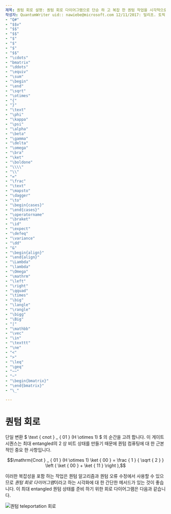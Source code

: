 ```yaml
---
제목: 퀀텀 회로 설명: 퀀텀 회로 다이어그램으로 단순 하 고 복잡 한 퀀텀 작업을 시각적으로 표시 하는 방법을 알아봅니다.
작성자: QuantumWriter uid:: nawiebe@microsoft.com 12/11/2017: 밀리초. 토픽: 문서 번호-loc:
- "Q#"
- "$$v"
- "$$"
- "$$"
- "$"
- "$"
- "$"
- "$$"
- "\cdots"
- "bmatrix"
- "\ddots"
- "\equiv"
- "\sum"
- "\begin"
- "\end"
- "\sqrt"
- "\otimes"
- "{"
- "}"
- "\text"
- "\phi"
- "\kappa"
- "\psi"
- "\alpha"
- "\beta"
- "\gamma"
- "\delta"
- "\omega"
- "\bra"
- "\ket"
- "\boldone"
- "\\\\"
- "\\"
- "="
- "\frac"
- "\text"
- "\mapsto"
- "\dagger"
- "\to"
- "\begin{cases}"
- "\end{cases}"
- "\operatorname"
- "\braket"
- "\id"
- "\expect"
- "\defeq"
- "\variance"
- "\dd"
- "&"
- "\begin{align}"
- "\end{align}"
- "\Lambda"
- "\lambda"
- "\Omega"
- "\mathrm"
- "\left"
- "\right"
- "\qquad"
- "\times"
- "\big"
- "\langle"
- "\rangle"
- "\bigg"
- "\Big"
- "|"
- "\mathbb"
- "\vec"
- "\in"
- "\texttt"
- "\ne"
- "<"
- ">"
- "\leq"
- "\geq"
- "~~"
- "~"
- "\begin{bmatrix}"
- "\end{bmatrix}"
- "\_"

---
```


# <a name="quantum-circuits"></a>퀀텀 회로
단일 변환 $ \text { cnot } _ { 01 } (H \otimes 1) $ 의 순간을 고려 합니다.
이 게이트 시퀀스는 최대 entangled의 2 상 비트 상태를 만들기 때문에 퀀텀 컴퓨팅에 대 한 근본적인 중요 한 사항입니다.

$$\mathrm{Cnot } _ { 01 } (H \otimes 1) \ket { 00 } = \frac { 1 } { \sqrt { 2 } } \left ( \ket { 00 }  +  \ket { 11 } \right ),$$

이러한 복잡성을 포함 하는 작업은 퀀텀 알고리즘과 퀀텀 오류 수정에서 사용할 수 있으므로 *퀀텀 회로 다이어그램*이라고 하는 시각화에 대 한 간단한 메서드가 있는 것이 좋습니다.
이 최대 entangled 퀀텀 상태를 준비 하기 위한 회로 다이어그램은 다음과 같습니다.

<!--- ![](.\media\1.svg) --->
<!--를 쉽게 가운데에 맞출 수 없습니다. 필요한 확장이 있을 수 있습니다.>
![최대 entangled 2 상 비트 상태에 대 한 회로 다이어그램](~/media/1.svg)

## <a name="quantum-circuit-diagram-conventions"></a>퀀텀 회로 다이어그램 규칙
퀀텀 작업의 시각적 언어는 퀀텀 회로를 표현 하는 규칙을 이해 하 고 나면 동등한 행렬을 작성 하는 것 보다 훨씬 더 쉽게 좋게 수 있습니다.
아래에서 이러한 규칙을 검토 합니다.

회로 다이어그램에서 각 실선은 보다 일반적으로는 이상 비트 레지스터를 나타냅니다.
규칙에 따라 맨 위 줄은 이란 비트 레지스터 $ 0이 $ 고 나머지는 순차적으로 레이블이 지정 됩니다. 위의 예제 회로는 두 개의 비트에서 작동 하는 것으로 표시 됩니다.
하나 이상의 이상 비트 레지스터에서 동작 하는 게이트가 상자로 표시 됩니다.
예: 기호

<!--- ![](.\media\2.svg) --->
<!--를 쉽게 가운데에 맞출 수 없습니다. 필요한 확장이 있을 수 있습니다.>
![단일 기능 비트 레지스터에서 작동 하는 Hadamard 작업에 대 한 기호](~/media/2.svg)

는 단일의 비트 레지스터에서 작동 하는 [Hadamard](xref:microsoft.quantum.intrinsic.h) 작업입니다.

퀀텀 게이트는 처음에는 관문을 중심으로 가장 왼쪽의 게이트가 있는 시간순으로 정렬 됩니다.
즉, 퀀텀을 퀀텀 상태를 유지 하는 경우 와이어는 다이어그램의 각 게이트를 통해 퀀텀 상태를 왼쪽에서 오른쪽으로 가져옵니다.
예를 들면 

<!--- ![](.\media\3.svg) --->
<!--를 쉽게 가운데에 맞출 수 없습니다. 필요한 확장이 있을 수 있습니다.>
![왼쪽에서 오른쪽으로 적용 되는 퀀텀 게이트 다이어그램](~/media/3.svg)

는 단일 행렬 $ cba $ 입니다.
행렬 곱셈은 반대 규칙을 따르는 합니다. 가장 오른쪽의 행렬이 먼저 적용 됩니다. 그러나 퀀텀 회로 다이어그램에서 가장 왼쪽의 게이트가 먼저 적용 됩니다.
이러한 차이는 때때로 혼란 스 러 울 수 있으므로 선형 대 수 표기법과 퀀텀 회로 다이어그램 간의 상당한 차이를 확인 하는 것이 중요 합니다.

## <a name="inputs-and-outputs-of-quantum-circuits"></a>퀀텀 회로의 입/출력
지정 된 앞의 모든 예제에는 퀀텀 게이트의 와이어 수와 동일한 수의 와이어 (는)를 퀀텀 게이트에 정확 하 게 입력 했습니다.
처음에는 퀀텀 회로가 일반적으로 입력 하는 것 보다 더 많거나 적을 수 있다는 것이 합리적입니다.
그러나 모든 퀀텀 작업을 저장 하는 것은 단일 작업 이므로 해독 가능 하기 때문에 불가능 합니다.
입력과 동일한 수의 출력을 포함 하지 않은 경우에는 해독 하지 않고 일치 하지 않는 단일 사용자가 아닙니다.
이러한 이유로 회로 다이어그램에 그려진 상자는 종료 하는 것과 정확히 동일한 수의 와이어로 입력 해야 합니다.

다중 기능 비트 회로 다이어그램은 유사한 규칙에 따라 단일 비트를 수행 합니다.
명확 하 게 이해 하는 예로, 2 배 비트 단일 작업 B를 $ $ $ (H S X)로 정의 하 \otimes $ 고 회로를 표현할 수 있습니다.

<!--- ![](.\media\4.svg) --->
<!--를 쉽게 가운데에 맞출 수 없습니다. 필요한 확장이 있을 수 있습니다.>
![두 개의 단일 비트 작업의 회로 다이어그램](~/media/4.svg)

또한 회로를 사용 하는 $ $ 컨텍스트에 따라 2 1-가 비트 레지스터 보다는 단일 2의 비트 레지스터에 대 한 작업으로 B를 볼 수 있습니다. 이러한 추상 회로 다이어그램의 가장 유용한 속성은 기본 게이트로 컴파일하지 않고도 복잡 한 퀀텀 알고리즘을 높은 수준으로 설명할 수 있다는 것입니다.
즉, 알고리즘 내의 각 서브루틴이 작동 하는 방식에 대 한 모든 세부 정보를 이해 하지 않고도 대량 퀀텀 알고리즘에 대 한 데이터 흐름에 대 한 intuition를 가져올 수 있습니다.

## <a name="controlled-gates"></a>제어 된 게이트
Multi-factor bit 퀀텀 회로 다이어그램에 기본 제공 되는 다른 구문은 제어입니다.
(G)로 표시 되는 퀀텀 단일 제어 되는 게이트의 작업 (g $ \Lambda )은 (g) $ $ $ 제품 상태 입력 $ \Lambda (g) ( \alpha \ket { 0 }  +  \beta \ket { 1 } ) \ket { \psi } = \alpha \ket { 0 } \ket { \psi }  +  \beta \ket { 1 } G \ket { \psi } $ 의 다음 예를 살펴보면 이해할 수 있습니다. 즉, 제어 되는 게이트는 컨트롤의 값이 1 인 경우에 $ $ 만가 포함 된 레지스터에 G를 적용 합니다 $ \psi $ $ $ .
일반적으로 회로 다이어그램에서 이와 같이 제어 되는 작업을 설명 합니다.

<!--- ![](.\media\5.svg) --->
<!--를 쉽게 가운데에 맞출 수 없습니다. 필요한 확장이 있을 수 있습니다.>
![단일 제어 게이트 회로 다이어그램](~/media/5.svg)

여기서 검은색 원은 게이트가 제어 되는 퀀텀 비트를 나타내며, 세로는 컨트롤의 값이 1 인 경우 적용 되는 단일를 나타냅니다 $ $ .
$G = X $ 및 g Z의 경우 제어 되는 $ = $ 게이트 버전을 설명 하는 다음과 같은 표기법이 도입 됩니다 (제어 된 X 게이트는 [ $ cnot $ 게이트](xref:microsoft.quantum.intrinsic.cnot)).

<!--- ![](.\media\6.svg) --->
<!--를 쉽게 가운데에 맞출 수 없습니다. 필요한 확장이 있을 수 있습니다.>
![제어 되는 게이트의 특수 사례에 대 한 회로 다이어그램](~/media/6.svg)

Q#작업의 제어 된 버전을 자동으로 생성 하는 메서드를 제공 합니다. 그러면 프로그래머가 이러한 작업을 직접 코딩할 필요가 없습니다. 이에 대 한 예제는 다음과 같습니다.

```qsharp
operation PrepareSuperposition(qubit : Qubit) : Unit
is Ctl { // Auto-generate the controlled specialization of the operation
    H(qubit);
}
```

## <a name="measurement-operator"></a>측정 연산자
회로 다이어그램에서 시각화 하는 나머지 작업은 측정입니다.
측정은 더 많은 비트 레지스터를 사용 하 여 측정 하 고 결과를 기존 정보로 출력 합니다.
측정 연산은 미터 기호로 표시 되 고 항상 (실선으로 표시 됨)에 대 한 입력으로 사용 되며, 이중 줄로 표시 되는 고전적인 정보를 출력 합니다.
특히 이러한 subcircuit는 다음과 같습니다.

<!--- ![](.\media\7.svg) ---->
<!--를 쉽게 가운데에 맞출 수 없습니다. 필요한 확장이 있을 수 있습니다.>
![측정 작업을 나타내는 기호](~/media/7.svg)

Q#이 목적에 대 한 [측정값 연산자](xref:microsoft.quantum.intrinsic.measure) 를 구현 합니다.
자세한 내용은 [측정에](xref:microsoft.quantum.libraries.standard.prelude#measurements) 대 한 섹션을 참조 하세요.

마찬가지로 subcircuit

<!--- ![](.\media\8.svg) --->
<!--를 쉽게 가운데에 맞출 수 없습니다. 필요한 확장이 있을 수 있습니다.>
![제어 된 작업을 나타내는 회로 다이어그램](~/media/8.svg)

일반적으로 제어 되는 게이트를 제공 $ 합니다 $ . 여기서 G는 클래식 컨트롤 비트에 값 1로 조건 화 된 적용 됩니다 $ $ .

## <a name="teleportation-circuit-diagram"></a>Teleportation 회로 다이어그램
퀀텀 teleportation는 이러한 구성 요소를 보여 주는 최상의 퀀텀 알고리즘이 될 것입니다.
해당 하는 [퀀텀 Kata](xref:microsoft.quantum.overview.katas) 퀀텀 teleportation은 되거나 얽 히 및 측정을 사용 하 여 퀀텀 컴퓨터 내에서 (또는 퀀텀 네트워크의 먼 퀀텀 컴퓨터 간) 데이터를 이동 하는 방법에 대해 배울 수 있습니다.
흥미롭게도, 실제 값을 알고 있는 것이 아니라, 지정 된의 값을 한 가지 이상에서 다른 값으로 이동 하는 것은 사실입니다.
이는 프로토콜이 퀀텀 메커니즘의 법에 따라 작동 하는 데 필요 합니다.
퀀텀 teleportation 회로는 아래에 제공 됩니다. 또한 퀀텀 회로를 읽는 방법을 보여 주기 위해 주석이 추가 된 회로 버전을 제공 합니다.

<!--- ![](.\media\tp2.svg) { 너비 = 50%} --->
![퀀텀 teleportation 회로](~/media/tp2.svg)
